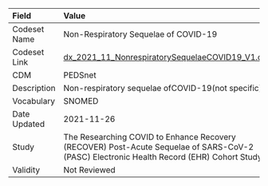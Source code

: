 |Field        |Value                                                                                                                                    |
|:------------|:----------------------------------------------------------------------------------------------------------------------------------------|
|Codeset Name |Non-Respiratory Sequelae of COVID-19                                                                                                     |
|Codeset Link |[dx_2021_11_NonrespiratorySequelaeCOVID19_V1.csv](https://github.com/PEDSnet/Variable-Dictionary/blob/main/conditions/dx_2021_11_NonrespiratorySequelaeCOVID19_V1.csv)|
|CDM          |PEDSnet                                                                                                                                  |
|Description  |Non-respiratory sequelae ofCOVID-19(not specific)                                                                                        |
|Vocabulary   |SNOMED                                                                                                                                   |
|Date Updated |2021-11-26                                                                                                                               |
|Study        |The Researching COVID to Enhance Recovery (RECOVER) Post-Acute Sequelae of SARS-CoV-2 (PASC) Electronic Health Record (EHR) Cohort Study |
|Validity     |Not Reviewed                                                                                                                             |
